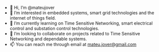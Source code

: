 - 👋 Hi, I’m @mateujover
- 👀 I’m interested in embedded systems, smart grid technologies and the internet of things field.
- 🌱 I’m currently learning on Time Sensitive Networking, smart electrical control and substation control technologies.
- 💞️ I’m looking to collaborate on projects related to Time Sensitive Networking and dependable systems.
- 📫 You can reach me through email at mateu.jover@gmail.com

<!---
mateujover/mateujover is a ✨ special ✨ repository because its `README.md` (this file) appears on your GitHub profile.
You can click the Preview link to take a look at your changes.
--->
